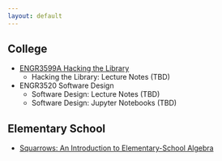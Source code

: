 ```yaml
---
layout: default
---
```


## College

* [ENGR3599A Hacking the Library](https://hackingthelibrary.org/)
  * Hacking the Library: Lecture Notes (TBD)
* ENGR3520 Software Design
  * Software Design: Lecture Notes (TBD)
  * Software Design: Jupyter Notebooks (TBD)

## Elementary School

* [Squarrows: An Introduction to Elementary-School Algebra](https://drive.google.com/drive/mobile/search?q=squarrow&sort=7&direction=d)

